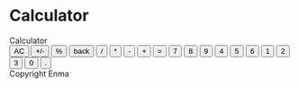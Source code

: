 # Calculator

 <div id="title">Calculator</div>
          <div class="container">
            <div class="containerbtn">
             <button id="clear" class="btn">AC</button>
             <button id="more-less"class="btn">+/-</button>
             <button id="module" class="btn">%</button>
             <button id="backspace" class="btn">back</button>
             <button id="divide" class="btn">/</button>
             <button id="multiply" class="btn">*</button>
             <button id="subtract" class="btn">-</button>
             <button id="add" class="btn">+</button>
             <button id="equal" class="btn">=</button>
             <button id="seven" class="btn">7</button>
             <button id="eight" class="btn">8</button>
             <button id="nine" class="btn">9</button>
             <button id="four" class="btn">4</button>
             <button id="five" class="btn">5</button>
             <button id="six" class="btn">6</button>
             <button id="one" class="btn">1</button>
             <button id="two" class="btn">2</button>
             <button id="three" class="btn">3</button>
             <button id="cero" class="btn">0</button>
             <button id="float" class="btn">.</button>
           </div>
          </div>
          <div class="footsheet">Copyright Enma</div>